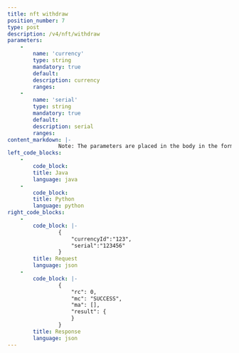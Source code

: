 ```yaml
---
title: nft withdraw
position_number: 7
type: post
description: /v4/nft/withdraw
parameters:
    -
        name: 'currency'
        type: string
        mandatory: true
        default:
        description: currency
        ranges:
    -
        name: 'serial'
        type: string
        mandatory: true
        default:
        description: serial
        ranges:
content_markdown: |-
                Note: The parameters are placed in the body in the form of json
left_code_blocks:
    -
        code_block:
        title: Java
        language: java
    -
        code_block:
        title: Python
        language: python
right_code_blocks:
    -
        code_block: |-
                {
                    "currencyId":"123",
                    "serial":"123456"
                }
        title: Request
        language: json
    -
        code_block: |-
                {
                    "rc": 0,
                    "mc": "SUCCESS",
                    "ma": [],
                    "result": {      
                    }
                }
        title: Response
        language: json    
---
```

